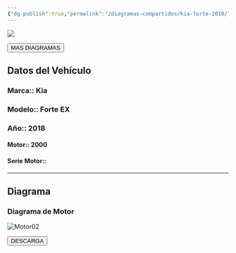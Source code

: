 ```yaml
---
{"dg-publish":true,"permalink":"/diagramas-compartidos/kia-forte-2018/"}
---
```


<img src="https://lh3.googleusercontent.com/d/137fl3TIZ0-PU8b-Pt0bsjclwHub_u78G" class="logo">

<a href="https://carrosgt.vercel.app/vehiculos/diagramas/"><button class="btn success">MAS DIAGRAMAS</button></a>

## Datos del Vehículo 

### Marca:: Kia
### Modelo:: Forte EX
### Año:: 2018
#### Motor:: 2000
#### Serie Motor:: 
---

## Diagrama
### Diagrama de Motor 

![Motor02](https://lh3.googleusercontent.com/drive-viewer/AEYmBYRfEfsIcz1pvekH1_CnL98LlR1cYhljsuL2YlD3JMbM-mgrK8daXfNmR2o9w0q6Fq_YLAHJQ8qlpxk-4GEToxQLW4E0cA=s1600)

<a href="https://drive.google.com/file/d/1AS1GtbHKYiUCjrT1hWRTI4zT7tH2mvBE/view?usp=drivesdk"><button class="btn success">DESCARGA</button></a>